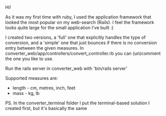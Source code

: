 Hi!

As it was my first time with ruby, I used the application framework that looked the most popular on my web-search (Rails). I feel the framework looks quite large for the small application I've built :)

I created two versions, a 'full' one that explicitly handles the type of conversion, and a 'simple' one that just bounces if there is no conversion entry between the given measures. In converter_web/app/controllers/convert_controller.rb you can (un)comment the one you like to  use.

Run the rails server in converter_web with 'bin/rails server'

Supported measures are:
*	length	- cm, metres, inch, feet
*	mass 	- kg, lb

PS. In the converter_terminal folder I put the terminal-based solution I created first, but it's basically the same

